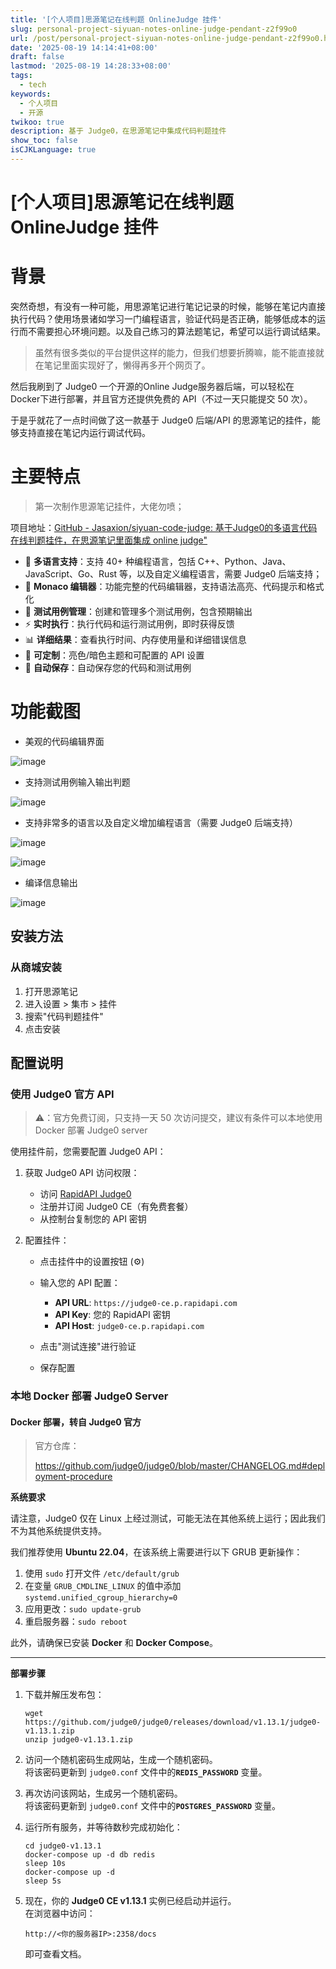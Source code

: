```yaml
---
title: '[个人项目]思源笔记在线判题 OnlineJudge 挂件'
slug: personal-project-siyuan-notes-online-judge-pendant-z2f99o0
url: /post/personal-project-siyuan-notes-online-judge-pendant-z2f99o0.html
date: '2025-08-19 14:14:41+08:00'
draft: false
lastmod: '2025-08-19 14:28:33+08:00'
tags:
  - tech
keywords:
  - 个人项目
  - 开源
twikoo: true
description: 基于 Judge0，在思源笔记中集成代码判题挂件
show_toc: false
isCJKLanguage: true
---
```




# [个人项目]思源笔记在线判题 OnlineJudge 挂件

# 背景

突然奇想，有没有一种可能，用思源笔记进行笔记记录的时候，能够在笔记内直接执行代码？使用场景诸如学习一门编程语言，验证代码是否正确，能够低成本的运行而不需要担心环境问题。以及自己练习的算法题笔记，希望可以运行调试结果。

> 虽然有很多类似的平台提供这样的能力，但我们想要折腾嘛，能不能直接就在笔记里面实现好了，懒得再多开个网页了。

然后我刷到了 Judge0 一个开源的Online Judge服务器后端，可以轻松在 Docker下进行部署，并且官方还提供免费的 API（不过一天只能提交 50 次）。

于是乎就花了一点时间做了这一款基于 Judge0 后端/API 的思源笔记的挂件，能够支持直接在笔记内运行调试代码。

# 主要特点

> 第一次制作思源笔记挂件，大佬勿喷；

项目地址：[GitHub - Jasaxion/siyuan-code-judge: 基于Judge0的多语言代码在线判题挂件，在思源笔记里面集成 online judge"](https://github.com/Jasaxion/siyuan-code-judge)​

- 🚀 **多语言支持**：支持 40+ 种编程语言，包括 C++、Python、Java、JavaScript、Go、Rust 等，以及自定义编程语言，需要 Judge0 后端支持；
- 📝 **Monaco 编辑器**：功能完整的代码编辑器，支持语法高亮、代码提示和格式化
- 🧪 **测试用例管理**：创建和管理多个测试用例，包含预期输出
- ⚡ **实时执行**：执行代码和运行测试用例，即时获得反馈
- 📊 **详细结果**：查看执行时间、内存使用量和详细错误信息
- 🎨 **可定制**：亮色/暗色主题和可配置的 API 设置
- 💾 **自动保存**：自动保存您的代码和测试用例

# 功能截图

- 美观的代码编辑界面

![image](assets/image-20250819142505-7jgmlnz.png "相对美观的界面，支持输入/输出调试，显示时空开销")​

- 支持测试用例输入输出判题

![image](assets/image-20250819142552-18heo7n.png)​

- 支持非常多的语言以及自定义增加编程语言（需要 Judge0 后端支持）

![image](assets/image-20250819142613-j8q2am4.png "使用 Judge0 API 支持非常多语言")​

![image](assets/image-20250819142634-mrweu2j.png "可以自行添加新的语言")​

- 编译信息输出

![image](assets/image-20250819142730-afxngvq.png "编译问题输出")​

## 安装方法

### 从商城安装

1. 打开思源笔记
2. 进入设置 > 集市 > 挂件
3. 搜索"代码判题挂件"
4. 点击安装

## 配置说明

### 使用 Judge0 官方 API

> ⚠️：官方免费订阅，只支持一天 50 次访问提交，建议有条件可以本地使用 Docker 部署 Judge0 server

使用挂件前，您需要配置 Judge0 API：

1. 获取 Judge0 API 访问权限：

    - 访问 [RapidAPI Judge0](https://rapidapi.com/judge0-official/api/judge0-ce)
    - 注册并订阅 Judge0 CE（有免费套餐）
    - 从控制台复制您的 API 密钥
2. 配置挂件：

    - 点击挂件中的设置按钮 (⚙️)
    - 输入您的 API 配置：

      - **API URL**: `https://judge0-ce.p.rapidapi.com`​
      - **API Key**: 您的 RapidAPI 密钥
      - **API Host**: `judge0-ce.p.rapidapi.com`​
    - 点击"测试连接"进行验证
    - 保存配置

### 本地 Docker 部署 Judge0 Server

#### Docker 部署，转自 Judge0 官方

> 官方仓库：
>
> https://github.com/judge0/judge0/blob/master/CHANGELOG.md#deployment-procedure

**系统要求**

请注意，Judge0 仅在 Linux 上经过测试，可能无法在其他系统上运行；因此我们不为其他系统提供支持。

我们推荐使用 **Ubuntu 22.04**，在该系统上需要进行以下 GRUB 更新操作：

1. 使用 `sudo` 打开文件 `/etc/default/grub`​
2. 在变量 `GRUB_CMDLINE_LINUX` 的值中添加 `systemd.unified_cgroup_hierarchy=0`​
3. 应用更改：`sudo update-grub`​
4. 重启服务器：`sudo reboot`​

此外，请确保已安装 **Docker** 和 **Docker Compose**。

---

**部署步骤**

1. 下载并解压发布包：

    ```
    wget https://github.com/judge0/judge0/releases/download/v1.13.1/judge0-v1.13.1.zip
    unzip judge0-v1.13.1.zip
    ```
2. 访问一个随机密码生成网站，生成一个随机密码。  
    将该密码更新到 `judge0.conf` 文件中的 **​`REDIS_PASSWORD`​** 变量。
3. 再次访问该网站，生成另一个随机密码。  
    将该密码更新到 `judge0.conf` 文件中的 **​`POSTGRES_PASSWORD`​** 变量。
4. 运行所有服务，并等待数秒完成初始化：

    ```
    cd judge0-v1.13.1
    docker-compose up -d db redis
    sleep 10s
    docker-compose up -d
    sleep 5s
    ```
5. 现在，你的 **Judge0 CE v1.13.1** 实例已经启动并运行。  
    在浏览器中访问：

    ```
    http://<你的服务器IP>:2358/docs
    ```
    即可查看文档。
